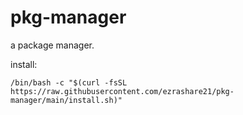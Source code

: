 # pkg-manager
a package manager.

install:

```
/bin/bash -c "$(curl -fsSL https://raw.githubusercontent.com/ezrashare21/pkg-manager/main/install.sh)" 
```
